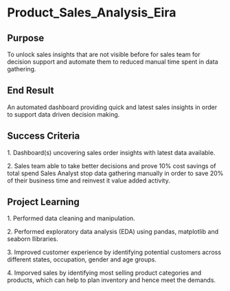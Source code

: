 # Product_Sales_Analysis_Eira

## Purpose
<p> To unlock sales insights that are not visible before for sales team for 
decision support and automate them to reduced manual time spent in 
data gathering.  </p>


## End Result
<p> An automated dashboard providing quick and latest sales insights in 
order to support data driven decision making. </p>


## Success Criteria
<p> 
1. Dashboard(s) uncovering sales order insights with latest data available. </p>
<p>
2. Sales team able to take better decisions and prove 10% cost savings of total spend Sales Analyst stop data gathering manually in order to save 20% of their business time and reinvest it value added activity.
</p>

## Project Learning

<p> 1. Performed data cleaning and manipulation. </p>
<p> 2. Performed exploratory data analysis (EDA) using pandas, matplotlib and seaborn llibraries. </p>
<p> 3. Improved customer experience by identifying potential customers across different states, 
occupation, gender and age groups. </p>
<p> 4. Imporved sales by identifying most selling product  categories and products, which can help to plan inventory and hence meet the demands. </p>





